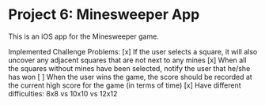# Project 6: Minesweeper App

This is an iOS app for the Minesweeper game. 

Implemented Challenge Problems:
[x] If the user selects a square, it will also uncover any adjacent squares that are not next to any mines
[x] When all the squares without mines have been selected, notify the user that he/she has won
[ ] When the user wins the game, the score should be recorded at the current high score for the game (in terms of time)
[x] Have different difficulties: 8x8 vs 10x10 vs 12x12